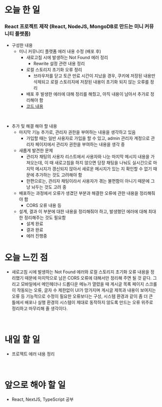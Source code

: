 # 오늘 한 일

### React 프로젝트 제작 (React, NodeJS, MongoDB로 만드는 미니 커뮤니티 플랫폼)

- 구성한 내용
  - 미니 커뮤니티 플랫폼 에러 내용 수정 (배포 후)
    - 새로고침 시에 발생하는 Not Found 에러 정리
      - Rewrite 설정 관련 내용 정리
    - 로컬 스토리지 초기화 오류 정리
      - 브라우저를 닫고 토큰 만료 시간이 지났을 경우, 쿠키에 저장된 내용만 삭제되고 로컬 스토리지에 저장된 내용이 초기화 되지 않는 오류를 정리
    - 배포 후 발생한 에러에 대해 정리를 해줬고, 아직 내용이 남아서 추가로 정리해야 함
    - [코드 내용](https://github.com/jeongsangtae/TIL/commit/a88cbe9b05523042bf04b548c2aa174c45c9ee64)

<br />

- 추가 및 해결 해야 할 내용
  - 마지막 기능 추가로, 관리자 권한을 부여하는 내용을 생각하고 있음
    - 가입할 때는 일반 사용자로 가입을 할 수 있고, admin 관리자 계정으로 관리자 페이지에서 관리자 권한을 부여하는 내용을 생각 중
  - 새롭게 발견한 문제
    - 관리자 채팅의 사용자 리스트에서 사용자와 나눈 마지막 메시지 내용을 가져오는데, 이 때 새로고침을 하지 않으면 당장 채팅을 나눠도 실시간으로 마지막 메시지가 갱신되지 않아서 새로운 메시지가 있는 지 확인할 수 없기 때문에 추가하는 것도 고려해야 함
    - 한편으로는, 관리자 채팅이라서 사용자가 겪는 불편함이 아니기 때문에 그냥 놔두는 것도 고려 중
  - 배포하는 과정에서 오류가 생겼던 부분과 해결한 오류에 관한 내용을 정리해줘야 함
    - CORS 오류 내용 등
  - 설계, 결과 이 부분에 대한 내용을 정리해줘야 하고, 발생했던 에러에 대해 최대한 정리해주는 것도 필요함
    - 설계 완료
    - 결과 완료
    - 에러 진행중

# 오늘 느낀 점

- 새로고침 시에 발생하는 Not Found 에러와 로컬 스토리지 초기화 오류 내용을 정리했기 때문에 마지막으로 남은 CORS 오류에 대해서만 정리해 주면 될 것 같다. 그리고 모바일에서 메인헤더나 드롭다운 메뉴가 열렸을 때 게시글 목록 페이지 스크롤이 작동되는 오류, 글자 수 제한없이 UI가 망가지며 게시글 제목과 내용이 보여지는 오류 등 기능적으로 수정이 필요한 오류보다는 구성, 시스템 환경과 같이 좀 더 큰 틀에서 배포나 실행 환경의 시스템이 제대로 동작하지 않도록 만드는 오류 위주로 정리하고 마무리해 줄 생각이다.

<br />

# 내일 할 일

- 프로젝트 에러 내용 정리

<br />

# 앞으로 해야 할 일

- React, NextJS, TypeScript 공부
